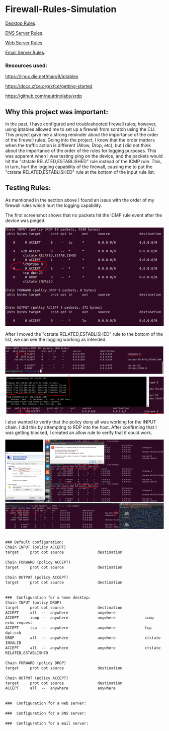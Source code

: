 
# Firewall-Rules-Simulation
[Desktop Rules](./desktop_rules.v4).

[DNS Server Rules](./dns_server_rules.v4).

[Web Server Rules](./web_server_rules.v4).

[Email Server Rules](./email_server.v4).


### Resources used:

https://linux.die.net/man/8/iptables

https://docs.xfce.org/xfce/getting-started

https://github.com/neutrinolabs/xrdp

## Why this project was important:

In the past, I have configured and troubleshooted firewall rules; however, using iptables allowed me to set up a firewall from scratch using the CLI. This project gave me a strong reminder about the importance of the order of the firewall rules. Going into the project, I knew that the order matters when the traffic action is different (Allow, Drop, etc), but I did not think about the importance of the order of the rules for logging purposes. This was apparent when I was testing ping on the device, and the packets would hit the "ctstate RELATED,ESTABLISHED" rule instead of the ICMP rule. This, in turn, hurt the logging capability of the firewall, causing me to put the  "ctstate RELATED,ESTABLISHED" rule at the bottom of the input rule list.




## Testing Rules:
As mentioned in the section above I found an issue with the order of my firewall rules which hurt the logging capability.

The first screenshot shows that no packets hit the ICMP rule event after the device was pinged.

![Ping Troubleshooting.PNG](./Ping_example_troubleshooting.PNG)



After I moved the  "ctstate RELATED,ESTABLISHED" rule to the bottom of the list, we can see the logging working as intended.

![Ping SC1.PNG](./ping_example_sc1.PNG)
![Ping SC2.PNG](./ping_example_sc2.PNG)



I also wanted to verify that the policy deny all was working for the INPUT chain. I did this by attempting to RDP into the host. After confirming that I was getting blocked, I created an allow rule to verify that it could work.

![RDP SC1.PNG](./RDP_example_sc1.PNG)
![RDP SC2.PNG](./RDP_example_sc2.PNG)





```

### Default configuration:
Chain INPUT (policy ACCEPT)
target     prot opt source               destination         

Chain FORWARD (policy ACCEPT)
target     prot opt source               destination         

Chain OUTPUT (policy ACCEPT)
target     prot opt source               destination


###  Configuration for a home desktop: 
Chain INPUT (policy DROP)
target     prot opt source               destination         
ACCEPT     all  --  anywhere             anywhere            
ACCEPT     icmp --  anywhere             anywhere             icmp echo-request
ACCEPT     tcp  --  anywhere             anywhere             tcp dpt:ssh
DROP       all  --  anywhere             anywhere             ctstate INVALID
ACCEPT     all  --  anywhere             anywhere             ctstate RELATED,ESTABLISHED

Chain FORWARD (policy DROP)
target     prot opt source               destination         

Chain OUTPUT (policy ACCEPT)
target     prot opt source               destination         
ACCEPT     all  --  anywhere             anywhere   


###  Configuration for a web server:

###  Configuration for a DNS server:

###  Configuration for a mail server:
